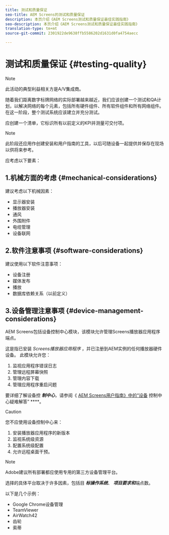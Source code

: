 ```yaml
---
title: 测试和质量保证
seo-title: AEM Screens的测试和质量保证
description: 本页介绍《AEM Screens测试和质量保证最佳实践指南》
seo-description: 本页介绍《AEM Screens测试和质量保证最佳实践指南》
translation-type: tm+mt
source-git-commit: 2301922de9638ffb5586202d1631d0fa4754aecc

---
```



# 测试和质量保证 {#testing-quality}

>[!NOTE]
>
>此活动的典型利益相关方是A/V集成商。

随着我们距离数字标牌网络的实际部署越来越近，我们应该创建一个测试和QA计划，以解决网络的每个元素，包括所有硬件组件、所有软件组件和所有网络组件。
在这一阶段，整个测试系统应该建立并充分测试。

应创建一个清单，它标识所有以前定义的KPI并测量可交付项。

>[!NOTE]
> 此阶段还应用作创建安装和用户指南的工具，以后可随设备一起提供并保存在现场以供将来参考。

应考虑以下要素：

## 1.机械方面的考虑 {#mechanical-considerations}

建议考虑以下机械因素：

* 显示器安装
* 播放器安装
* 通风
* 外围附件
* 电缆管理
* 设备联网

## 2.软件注意事项 {#software-considerations}

建议使用以下软件注意事项：

* 设备注册
* 媒体发布
* 播放
* 数据库依赖关系（以前定义）


## 3.设备管理注意事项 {#device-management-considerations}


AEM Screens包括设备控制中心模块，该模块允许管理Screens播放器应用程序端点。

这是指已安装 *Screens播放器应用程序* ，并已注册到AEM实例的任何播放器硬件设备。
此模块允许您：

1. 监视应用程序错误日志
1. 管理远程屏幕快照
1. 管理内容下载
1. 管理应用程序重启问题

要详细了解设备控 ***制中心***，请参阅《 [AEM Screens用户指南》中的“设备](https://helpx.adobe.com/experience-manager/6-5/screens/using/monitoring-screens.html) 控制中心疑难解答” ****。

>[!CAUTION]
> 您不应使用设备控制中心来：
>
> 1. 安装播放器应用程序的新版本
> 1. 监视系统级资源
> 1. 配置系统级配置
> 1. 允许远程桌面干预。



>[!NOTE]
> Adobe建议所有部署都应使用专用的第三方设备管理平台。

选择的具体平台取决于许多因素，包括目 ***标操作系统***、 ***项目要求******和***&#x200B;端点数。

以下是几个示例：

* Google Chrome设备管理
* TeamViewer
* AirWatch42
* 齿轮
* 索蒂